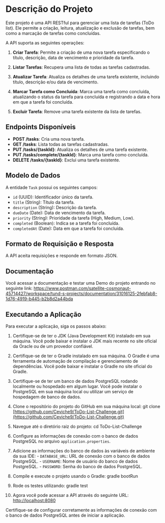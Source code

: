 # Descrição do Projeto

Este projeto é uma API RESTful para gerenciar uma lista de tarefas (ToDo list). Ele permite a criação, leitura, atualização e exclusão de tarefas, bem como a marcação de tarefas como concluídas.

A API suporta as seguintes operações:

1. **Criar Tarefa**: Permite a criação de uma nova tarefa especificando o título, descrição, data de vencimento e prioridade da tarefa.

2. **Listar Tarefas**: Recupera uma lista de todas as tarefas cadastradas.

3. **Atualizar Tarefa**: Atualiza os detalhes de uma tarefa existente, incluindo título, descrição e/ou data de vencimento.

4. **Marcar Tarefa como Concluída**: Marca uma tarefa como concluída, atualizando o status da tarefa para concluída e registrando a data e hora em que a tarefa foi concluída.

5. **Excluir Tarefa**: Remove uma tarefa existente da lista de tarefas.

## Endpoints Disponíveis

- **POST /tasks**: Cria uma nova tarefa.
- **GET /tasks**: Lista todas as tarefas cadastradas.
- **PUT /tasks/{taskId}**: Atualiza os detalhes de uma tarefa existente.
- **PUT /tasks/complete/{taskId}**: Marca uma tarefa como concluída.
- **DELETE /tasks/{taskId}**: Exclui uma tarefa existente.

## Modelo de Dados

A entidade `Task` possui os seguintes campos:

- `id` (UUID): Identificador único da tarefa.
- `title` (String): Título da tarefa.
- `description` (String): Descrição da tarefa.
- `dueDate` (Date): Data de vencimento da tarefa.
- `priority` (String): Prioridade da tarefa (High, Medium, Low).
- `completed` (Boolean): Indica se a tarefa foi concluída.
- `completedAt` (Date): Data em que a tarefa foi concluída.

## Formato de Requisição e Resposta

A API aceita requisições e responde em formato JSON.

## Documentação

Você acessar a documentação e testar uma Demo do projeto entrando no seguinte link: https://www.postman.com/satellite-cosmonaut-45714427/workspace/tund-s-projects/documentation/31016125-2febfab8-1d76-4919-b445-b2b8d2a44bda

## Executando a Aplicação

Para executar a aplicação, siga os passos abaixo:

1.  Certifique-se de ter o JDK (Java Development Kit) instalado em sua máquina. Você pode baixar e instalar o JDK mais recente no site oficial da Oracle ou de um provedor confiável.
    
2.  Certifique-se de ter o Gradle instalado em sua máquina. O Gradle é uma ferramenta de automação de compilação e gerenciamento de dependências. Você pode baixar e instalar o Gradle no site oficial do Gradle.
    
3.  Certifique-se de ter um banco de dados PostgreSQL rodando localmente ou hospedado em algum lugar. Você pode instalar o PostgreSQL em sua máquina local ou utilizar um serviço de hospedagem de banco de dados.
    
4.  Clone o repositório do projeto do GitHub em sua máquina local: git clone [https://github.com/Ceviche9/ToDo-List-Challenge.git](https://github.com/Ceviche9/ToDo-List-Challenge.git)
    
5.  Navegue até o diretório raiz do projeto: cd ToDo-List-Challenge
    
6.  Configure as informações de conexão com o banco de dados PostgreSQL no arquivo `application.properties`.

7. Adicione as informações do banco de dados às variáveis de ambiente da sua IDE: -  `DATABASE_URL`: URL de conexão com o banco de dados PostgreSQL. -  `USERNAME`: Nome de usuário do banco de dados PostgreSQL. -  `PASSWORD`: Senha do banco de dados PostgreSQL.
    
8.  Compile e execute o projeto usando o Gradle: gradle bootRun

9. Rode os testes utilizando: gradle test
    
10.  Agora você pode acessar a API através do seguinte URL: [http://localhost:8080](http://localhost:8080/)
    

Certifique-se de configurar corretamente as informações de conexão com o banco de dados PostgreSQL antes de iniciar a aplicação.
